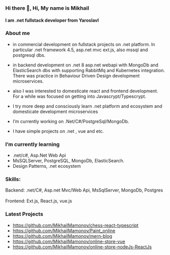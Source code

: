 ### Hi there 👋, Hi, My name is  Mikhail
#### I am .net fullstack developer from Yaroslavl
###  About me
* in commercial development on fullstack projects on .net platform. In  particular .net framework 4.5, asp.net mvc ext.js, also mssql and postgresql dbs.
* in backend development on .net 8 asp.net webapi with MongoDb and ElasticSearch dbs with supporting RabbitMq and Kubernetes integration. There was practice in Behaviour Driven Design development microservices.
* also I was interested to domesticate react and frontend development. For a while was focused on getting into Javascrypt/Typescrypt.

*  I try more deep and consciously learn .net platform and ecosystem and domesticate development microservices 
*  I’m currently working on .Net/C#/PostgreSql/MongoDb.
*  I have simple projects on  .net , vue and etc.
###  I’m currently learning 
 - .net/c#, Asp.Net Web Api 
 - MsSQLServer, PostgreSQL, MongoDb, ElasticSearch.
 -  Design Patterns, .net ecosystem 

### Skills:

Backend: 
.net/C#, Asp.net Mvc/Web Api, MsSqlServer, MongoDb, Postgres
&nbsp;
<br />
Frontend: 
Ext.js, React.js, vue.js
<br />


### Latest Projects
- https://github.com/MikhailMamonov/chess-react-typescript
- https://github.com/MikhailMamonov/Paint_online
- https://github.com/MikhailMamonov/mern-blog
- https://github.com/MikhailMamonov/online-store-vue
- https://github.com/MikhailMamonov/online-store-nodeJs-ReactJs
